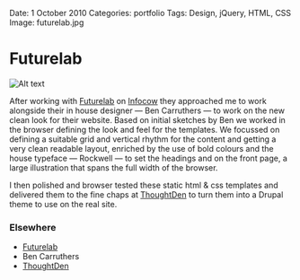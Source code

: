 Date: 1 October 2010
Categories: portfolio
Tags: Design, jQuery, HTML, CSS
Image: futurelab.jpg

# Futurelab

![Alt text](/attachments/futurelab.jpg "Futurelab website front page")

After working with [Futurelab](http://futurelab.org.uk) on [Infocow](http://infocow.org.uk) they approached me to work alongside their in house designer &mdash; Ben Carruthers &mdash; to work on the new clean look for their website. Based on initial sketches by Ben we worked in the browser defining the look and feel for the templates. We focussed on defining a suitable grid and vertical rhythm for the content and getting a very clean readable layout, enriched by the use of bold colours and the house typeface &mdash; Rockwell &mdash; to set the headings and on the front page, a large illustration that spans the full width of the browser.

I then polished and browser tested these static html &amp; css templates and delivered them to the fine chaps at [ThoughtDen](http://thoughtden.co.uk) to turn them into a Drupal theme to use on the real site.

### Elsewhere

* [Futurelab](http://futurelab.org.uk)
* Ben Carruthers
* [ThoughtDen](http://thoughtden.co.uk)
